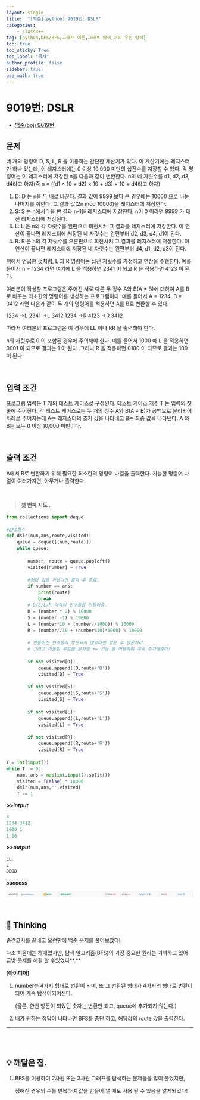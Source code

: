 ```yaml
---
layout: single
title:  "[백준][python] 9019번: DSLR"
categories: 
    - class3++
tag: [python,DFS/BFS,그래프 이론,그래프 탐색,너비 우선 탐색]
toc: true
toc_sticky: True
toc_label: "목차"
author_profile: false
sidebar: true
use_math: true
---
```


# 9019번: DSLR

* [백준(boj) 9019번](https://www.acmicpc.net/problem/9019)

## 문제

네 개의 명령어 D, S, L, R 을 이용하는 간단한 계산기가 있다. 이 계산기에는 레지스터가 하나 있는데, 이 레지스터에는 0 이상 10,000 미만의 십진수를 저장할 수 있다. 각 명령어는 이 레지스터에 저장된 n을 다음과 같이 변환한다. n의 네 자릿수를 d1, d2, d3, d4라고 하자(즉 n = ((d1 × 10 + d2) × 10 + d3) × 10 + d4라고 하자)

1. D: D 는 n을 두 배로 바꾼다. 결과 값이 9999 보다 큰 경우에는 10000 으로 나눈 나머지를 취한다. 그 결과 값(2n mod 10000)을 레지스터에 저장한다.
2. S: S 는 n에서 1 을 뺀 결과 n-1을 레지스터에 저장한다. n이 0 이라면 9999 가 대신 레지스터에 저장된다.
3. L: L 은 n의 각 자릿수를 왼편으로 회전시켜 그 결과를 레지스터에 저장한다. 이 연산이 끝나면 레지스터에 저장된 네 자릿수는 왼편부터 d2, d3, d4, d1이 된다.
4. R: R 은 n의 각 자릿수를 오른편으로 회전시켜 그 결과를 레지스터에 저장한다. 이 연산이 끝나면 레지스터에 저장된 네 자릿수는 왼편부터 d4, d1, d2, d3이 된다.

위에서 언급한 것처럼, L 과 R 명령어는 십진 자릿수를 가정하고 연산을 수행한다. 예를 들어서 n = 1234 라면 여기에 L 을 적용하면 2341 이 되고 R 을 적용하면 4123 이 된다.

여러분이 작성할 프로그램은 주어진 서로 다른 두 정수 A와 B(A ≠ B)에 대하여 A를 B로 바꾸는 최소한의 명령어를 생성하는 프로그램이다. 예를 들어서 A = 1234, B = 3412 라면 다음과 같이 두 개의 명령어를 적용하면 A를 B로 변환할 수 있다.

1234 →L 2341 →L 3412
1234 →R 4123 →R 3412

따라서 여러분의 프로그램은 이 경우에 LL 이나 RR 을 출력해야 한다.

n의 자릿수로 0 이 포함된 경우에 주의해야 한다. 예를 들어서 1000 에 L 을 적용하면 0001 이 되므로 결과는 1 이 된다. 그러나 R 을 적용하면 0100 이 되므로 결과는 100 이 된다.

<br/>

## 입력 조건

프로그램 입력은 T 개의 테스트 케이스로 구성된다. 테스트 케이스 개수 T 는 입력의 첫 줄에 주어진다. 각 테스트 케이스로는 두 개의 정수 A와 B(A ≠ B)가 공백으로 분리되어 차례로 주어지는데 A는 레지스터의 초기 값을 나타내고 B는 최종 값을 나타낸다. A 와 B는 모두 0 이상 10,000 미만이다.

<br/>

## 출력 조건

A에서 B로 변환하기 위해 필요한 최소한의 명령어 나열을 출력한다. 가능한 명령어 나열이 여러가지면, 아무거나 출력한다.

<br/>

> **첫 번째 시도 .**

```python
from collections import deque

#BFS함수
def dslr(num,ans,route,visited):
    queue = deque([(num,route)])
    while queue:
        
        number, route = queue.popleft()
        visited[number] = True
        
        #정답 값을 꺼냈다면 출력 후 종료.
        if number == ans:
            print(route)
            break
		# D/S/L/R 각각의 변수들을 만들어줌.
        D = (number * 2) % 10000
        S = (number -1) % 10000
        L = (number*10 + (number//1000)) % 10000
        R = (number//10 + (number%10)*1000) % 10000
		
        # 만들어진 변수들이 방문되지 않았다면 방문 후 방문처리.
        # 그리고 이동한 루트를 문자열 += 기능 을 이용하여 계속 추가해준다!
        
        if not visited[D]:
            queue.append((D,route+'D'))
            visited[D] = True
        
        if not visited[S]:
            queue.append((S,route+'S'))
            visited[S] = True
        
        if not visited[L]:
            queue.append((L,route+'L'))
            visited[L] = True
        
        if not visited[R]:
            queue.append((R,route+'R'))
            visited[R] = True

T = int(input())
while T != 0:
    num, ans = map(int,input().split())
    visited = [False] * 10000
    dslr(num,ans,'',visited)
    T -= 1

```

 ***>>intput***

```python
3
1234 3412
1000 1
1 16
```

 ***>>output***

```python
LL
L
DDDD
```

 ***success***

![image-20220429192458703]({{geunskoo.github.io}}/../images/2022-04-29-boj-9019/image-20220429192458703.png)

<br/>

## 🌝 Thinking

중간고사를 끝내고 오랜만에 백준 문제를 풀어보았다!

다소 처음에는 헤매었지만, 탐색 알고리즘(BFS)의 가장 중요한 원리는 기억하고 있어 금방 문제를 해결 할 수있었다**.**

**[아이디어]**

1. number는 4가지 형태로 변환이 되며, 또 그 변환된 형태가 4가지의 형태로 변환이 되어 계속 탐색이되어진다.

   (물론, 한번 방문이 되었던 숫자는 변환만 되고, queue에 추가되지 않는다.)

2.  내가 원하는 정답이 나타나면 BFS를 중단 하고,  해당값의 route 값을 출력한다.

***

<br/>

<br/>



## 💡 깨달은 점.

1. BFS를 이용하여 2차원 또는 3차원 그래프를 탐색하는 문제들을 많이 풀었지만, 

   정해진 경우의 수를 반복하여 값을 만들어 낼 때도 사용 될 수 있음을 알게되었다!
